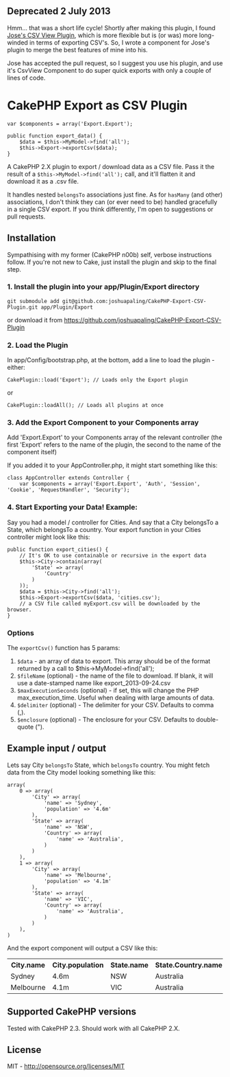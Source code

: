 ## Deprecated 2 July 2013 ##

Hmm... that was a short life cycle! Shortly after making this plugin, I found [Jose's CSV View Plugin](https://github.com/josegonzalez/CsvView), which is more flexible but is (or was) more long-winded in terms of exporting CSV's. So, I wrote a component for Jose's plugin to merge the best features of mine into his.

Jose has accepted the pull request, so I suggest you use his plugin, and use it's CsvView Component to do super quick exports with only a couple of lines of code.

# CakePHP Export as CSV Plugin #

	var $components = array('Export.Export');

	public function export_data() {
		$data = $this->MyModel->find('all');
		$this->Export->exportCsv($data);
	}

A CakePHP 2.X plugin to export / download data as a CSV file. Pass it the result of a `$this->MyModel->find('all');` call, and it'll flatten it and download it as a .csv file.

It handles nested `belongsTo` associations just fine. As for `hasMany` (and other) associations, I don't think they can (or ever need to be) handled gracefully in a single CSV export. If you think differently, I'm open to suggestions or pull requests.


## Installation ##

Sympathising with my former (CakePHP n00b) self, verbose instructions follow. If you're not new to Cake, just install the plugin and skip to the final step.

### 1. Install the plugin into your app/Plugin/Export directory ###

	git submodule add git@github.com:joshuapaling/CakePHP-Export-CSV-Plugin.git app/Plugin/Export

or download it from https://github.com/joshuapaling/CakePHP-Export-CSV-Plugin

### 2. Load the Plugin ###

In app/Config/bootstrap.php, at the bottom, add a line to load the plugin - either:

	CakePlugin::load('Export'); // Loads only the Export plugin

or

	CakePlugin::loadAll(); // Loads all plugins at once

### 3. Add the Export Component to your Components array ###

Add 'Export.Export' to your Components array of the relevant controller (the first 'Export' refers to the name of the plugin, the second to the name of the component itself)

If you added it to your AppController.php, it might start something like this:

	class AppController extends Controller {
		var $components = array('Export.Export', 'Auth', 'Session', 'Cookie', 'RequestHandler', 'Security');

### 4. Start Exporting your Data! Example: ###

Say you had a model / controller for Cities. And say that a City belongsTo a State, which belongsTo a country. Your export function in your Cities controller might look like this:

	public function export_cities() {
		// It's OK to use containable or recursive in the export data
		$this->City->contain(array(
			'State' => array(
				'Country'
			)
		));
		$data = $this->City->find('all');
		$this->Export->exportCsv($data, 'cities.csv');
		// a CSV file called myExport.csv will be downloaded by the browser.
	}

### Options ###

The `exportCsv()` function has 5 params:

1. `$data` - an array of data to export. This array should be of the format returned by a call to $this->MyModel->find('all');
2. `$fileName` (optional) - the name of the file to download. If blank, it will use a date-stamped name like export_2013-09-24.csv
3. `$maxExecutionSeconds` (optional) - if set, this will change the PHP max_execution_time. Useful when dealing with large amounts of data.
4. `$delimiter` (optional) - The delimiter for your CSV. Defaults to comma (,).
5. `$enclosure` (optional) - The enclosure for your CSV. Defaults to double-quote (").

## Example input / output ##

Lets say City `belongsTo` State, which `belongsTo` country. You might fetch data from the City model looking something like this:

	array(
		0 => array(
			'City' => array(
				'name' => 'Sydney',
				'population' => '4.6m'
			),
			'State' => array(
				'name' => 'NSW',
				'Country' => array(
					'name' => 'Australia',
				)
			)
		),
		1 => array(
			'City' => array(
				'name' => 'Melbourne',
				'population' => '4.1m'
			),
			'State' => array(
				'name' => 'VIC',
				'Country' => array(
					'name' => 'Australia',
				)
			)
		),
	)

And the export component will output a CSV like this:

<table cellpadding="7" >
	<tr>
		<th>City.name</th>
		<th>City.population</th>
		<th>State.name</th>
		<th>State.Country.name</th>
	</tr>
	<tr>
		<td>Sydney</td>
		<td>4.6m</td>
		<td>NSW</td>
		<td>Australia</td>
	</tr>
	<tr>
		<td>Melbourne</td>
		<td>4.1m</td>
		<td>VIC</td>
		<td>Australia</td>
	</tr>
</table>

## Supported CakePHP versions ##

Tested with CakePHP 2.3. Should work with all CakePHP 2.X.

## License ##

MIT - http://opensource.org/licenses/MIT